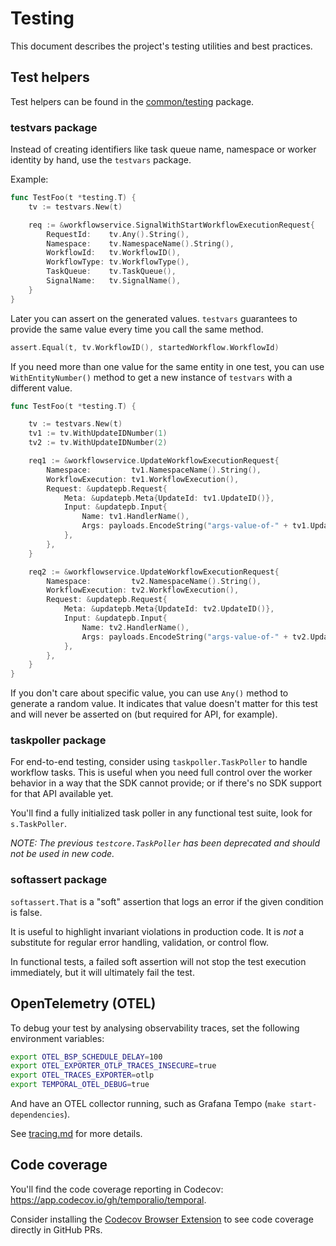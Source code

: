 # Testing

This document describes the project's testing utilities and best practices.

## Test helpers

Test helpers can be found in the [common/testing](../../common/testing) package.

### testvars package

Instead of creating identifiers like task queue name, namespace or worker identity by hand,
use the `testvars` package.

Example:

```go
func TestFoo(t *testing.T) {
    tv := testvars.New(t)

    req := &workflowservice.SignalWithStartWorkflowExecutionRequest{
        RequestId:    tv.Any().String(),
        Namespace:    tv.NamespaceName().String(),
        WorkflowId:   tv.WorkflowID(),
        WorkflowType: tv.WorkflowType(),
        TaskQueue:    tv.TaskQueue(),
        SignalName:   tv.SignalName(),
    }
}
```
Later you can assert on the generated values. `testvars` guarantees to provide the same value every time you call the same method. 

```go
assert.Equal(t, tv.WorkflowID(), startedWorkflow.WorkflowId)
```

If you need more than one value for the same entity in one test, you can use `WithEntityNumber()` method to
get a new instance of `testvars` with a different value.

```go
func TestFoo(t *testing.T) {

    tv := testvars.New(t)
    tv1 := tv.WithUpdateIDNumber(1)
    tv2 := tv.WithUpdateIDNumber(2)

    req1 := &workflowservice.UpdateWorkflowExecutionRequest{
        Namespace:         tv1.NamespaceName().String(),
        WorkflowExecution: tv1.WorkflowExecution(),
        Request: &updatepb.Request{
            Meta: &updatepb.Meta{UpdateId: tv1.UpdateID()},
            Input: &updatepb.Input{
                Name: tv1.HandlerName(),
                Args: payloads.EncodeString("args-value-of-" + tv1.UpdateID()),
            },
        },
    }

	req2 := &workflowservice.UpdateWorkflowExecutionRequest{
        Namespace:         tv2.NamespaceName().String(),
        WorkflowExecution: tv2.WorkflowExecution(),
        Request: &updatepb.Request{
            Meta: &updatepb.Meta{UpdateId: tv2.UpdateID()},
            Input: &updatepb.Input{
                Name: tv2.HandlerName(),
                Args: payloads.EncodeString("args-value-of-" + tv2.UpdateID()),
            },
        },
    }
}
```

If you don't care about specific value, you can use `Any()` method to generate a random value.
It indicates that value doesn't matter for this test and will never be asserted on (but required for API, for example).

### taskpoller package

For end-to-end testing, consider using `taskpoller.TaskPoller` to handle workflow tasks. This is
useful when you need full control over the worker behavior in a way that the SDK cannot provide;
or if there's no SDK support for that API available yet.

You'll find a fully initialized task poller in any functional test suite, look for `s.TaskPoller`.

_NOTE: The previous `testcore.TaskPoller` has been deprecated and should not be used in new code._

### softassert package

`softassert.That` is a "soft" assertion that logs an error if the given condition is false.

It is useful to highlight invariant violations in production code.
It is *not* a substitute for regular error handling, validation, or control flow.

In functional tests, a failed soft assertion will not stop the test execution immediately, but it
will ultimately fail the test.

## OpenTelemetry (OTEL)

To debug your test by analysing observability traces, set the following environment variables:

```bash
export OTEL_BSP_SCHEDULE_DELAY=100
export OTEL_EXPORTER_OTLP_TRACES_INSECURE=true
export OTEL_TRACES_EXPORTER=otlp
export TEMPORAL_OTEL_DEBUG=true
```

And have an OTEL collector running, such as Grafana Tempo (`make start-dependencies`).

See [tracing.md](../../docs/development/tracing.md) for more details.

## Code coverage

You'll find the code coverage reporting in Codecov: https://app.codecov.io/gh/temporalio/temporal.

Consider installing the [Codecov Browser Extension](https://docs.codecov.com/docs/the-codecov-browser-extension)
to see code coverage directly in GitHub PRs.